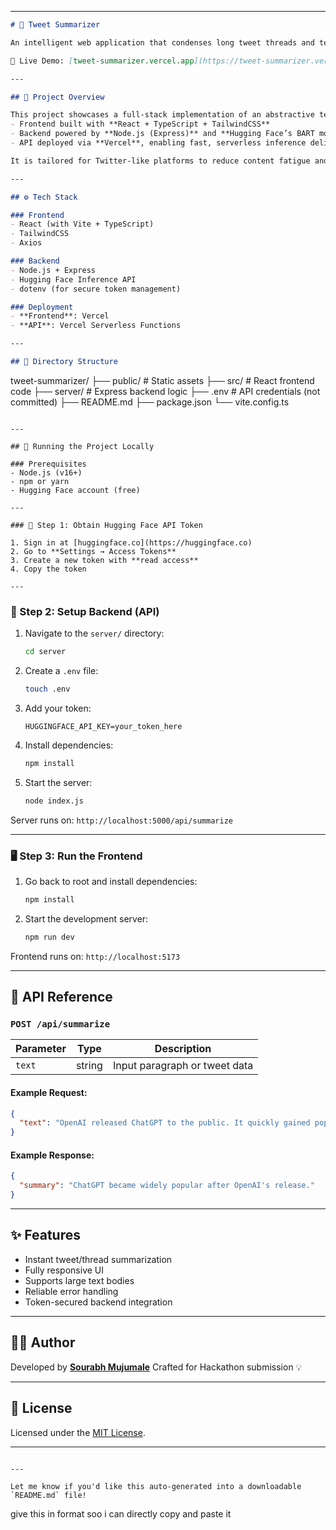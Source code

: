 
---

```markdown
# 🧠 Tweet Summarizer

An intelligent web application that condenses long tweet threads and textual content into concise, human-readable summaries using cutting-edge NLP.

🔗 Live Demo: [tweet-summarizer.vercel.app](https://tweet-summarizer.vercel.app)

---

## 🚀 Project Overview

This project showcases a full-stack implementation of an abstractive text summarizer:
- Frontend built with **React + TypeScript + TailwindCSS**
- Backend powered by **Node.js (Express)** and **Hugging Face’s BART model**
- API deployed via **Vercel**, enabling fast, serverless inference delivery

It is tailored for Twitter-like platforms to reduce content fatigue and enhance user engagement through quick content consumption.

---

## ⚙️ Tech Stack

### Frontend
- React (with Vite + TypeScript)
- TailwindCSS
- Axios

### Backend
- Node.js + Express
- Hugging Face Inference API
- dotenv (for secure token management)

### Deployment
- **Frontend**: Vercel
- **API**: Vercel Serverless Functions

---

## 📁 Directory Structure

```

tweet-summarizer/
├── public/              # Static assets
├── src/                 # React frontend code
├── server/              # Express backend logic
├── .env                 # API credentials (not committed)
├── README.md
├── package.json
└── vite.config.ts

````

---

## 🧪 Running the Project Locally

### Prerequisites
- Node.js (v16+)
- npm or yarn
- Hugging Face account (free)

---

### 🔐 Step 1: Obtain Hugging Face API Token

1. Sign in at [huggingface.co](https://huggingface.co)
2. Go to **Settings → Access Tokens**
3. Create a new token with **read access**
4. Copy the token

---
````
### 🧰 Step 2: Setup Backend (API)

1. Navigate to the `server/` directory:
   ```bash
   cd server
   ```

2. Create a `.env` file:

   ```bash
   touch .env
   ```

3. Add your token:

   ```
   HUGGINGFACE_API_KEY=your_token_here
   ```

4. Install dependencies:

   ```bash
   npm install
   ```

5. Start the server:

   ```bash
   node index.js
   ```

Server runs on: `http://localhost:5000/api/summarize`

---

### 🖥️ Step 3: Run the Frontend

1. Go back to root and install dependencies:

   ```bash
   npm install
   ```

2. Start the development server:

   ```bash
   npm run dev
   ```

Frontend runs on: `http://localhost:5173`

---

## 🧠 API Reference

### `POST /api/summarize`

| Parameter | Type   | Description                   |
| --------- | ------ | ----------------------------- |
| `text`    | string | Input paragraph or tweet data |

#### Example Request:

```json
{
  "text": "OpenAI released ChatGPT to the public. It quickly gained popularity..."
}
```

#### Example Response:

```json
{
  "summary": "ChatGPT became widely popular after OpenAI's release."
}
```

---

## ✨ Features

* Instant tweet/thread summarization
* Fully responsive UI
* Supports large text bodies
* Reliable error handling
* Token-secured backend integration

---

## 🧑‍💻 Author

Developed by **[Sourabh Mujumale](https://github.com/sourabhm-25)**
Crafted for Hackathon submission 💡

---

## 📄 License

Licensed under the [MIT License](LICENSE).

---

```

---

Let me know if you'd like this auto-generated into a downloadable `README.md` file! 
```

give this in format soo i can directly copy and paste it
